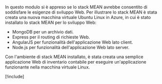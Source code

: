 In questo modulo si è appreso se lo stack MEAN avrebbe consentito di soddisfare le esigenze di sviluppo Web. Per illustrare lo stack MEAN è stata creata una nuova macchina virtuale Ubuntu Linux in Azure, in cui è stato installato lo stack MEAN per lo sviluppo Web:

- MongoDB per un archivio dati.
- Express per il routing di richieste Web.
- AngularJS per funzionalità dell'applicazione Web lato client.
- Node.js per funzionalità dell'applicazione Web lato server.

Con l'ambiente di stack MEAN installato, è stata creata una semplice applicazione Web di inventario contabile per eseguire un'applicazione funzionante nella macchina virtuale Linux.

[!include[](../../../includes/azure-sandbox-cleanup.md)]